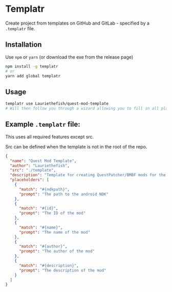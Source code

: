 # Templatr

Create project from templates on GitHub and GitLab - specified by a `.templatr` file.

## Installation

Use `npm` or `yarn` (or download the exe from the release page)

```bash
npm install -g templatr
# or
yarn add global templatr
```

## Usage

```bash
templatr use Lauriethefish/quest-mod-template
# Will then follow you through a wizard allowing you to fill in all placeholders.
```

## Example `.templatr` file:

This uses all required features except src.

Src can be defined when the template is not in the root of the repo.

```json
{
  "name": "Quest Mod Template",
  "author": "Lauriethefish",
  "src": "./template",
  "description": "Template for creating QuestPatcher/BMBF mods for the Oculus Quest.",
  "placeholders": [
    {
      "match": "#{ndkpath}",
      "prompt": "The path to the android NDK"
    },
    {
      "match": "#{id}",
      "prompt": "The ID of the mod"
    },
    {
      "match": "#{name}",
      "prompt": "The name of the mod"
    },
    {
      "match": "#{author}",
      "prompt": "The author of the mod"
    },
    {
      "match": "#{description}",
      "prompt": "The description of the mod"
    }
  ]
}

```


